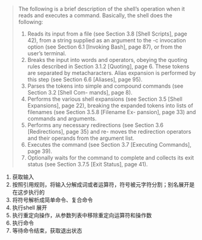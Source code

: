 > The following is a brief description of the shell’s operation when it reads and executes a
> command. Basically, the shell does the following:
> 1. Reads its input from a file (see Section 3.8 [Shell Scripts], page 42), from a string
> supplied as an argument to the -c invocation option (see Section 6.1 [Invoking Bash],
> page 87), or from the user’s terminal.
> 2. Breaks the input into words and operators, obeying the quoting rules described in
> Section 3.1.2 [Quoting], page 6. These tokens are separated by metacharacters. Alias
> expansion is performed by this step (see Section 6.6 [Aliases], page 95).
> 3. Parses the tokens into simple and compound commands (see Section 3.2 [Shell Com-
> mands], page 8).
> 4. Performs the various shell expansions (see Section 3.5 [Shell Expansions], page 22),
> breaking the expanded tokens into lists of filenames (see Section 3.5.8 [Filename Ex-
> pansion], page 33) and commands and arguments.
> 5. Performs any necessary redirections (see Section 3.6 [Redirections], page 35) and re-
> moves the redirection operators and their operands from the argument list.
> 6. Executes the command (see Section 3.7 [Executing Commands], page 39).
> 7. Optionally waits for the command to complete and collects its exit status (see
> Section 3.7.5 [Exit Status], page 41).



1. 获取输入
2. 按照引用规则，将输入分解成词或者运算符，符号被元字符分割；别名展开是在这步执行的
3. 将符号解析成简单命令、复合命令
4. 执行shell 展开
5. 执行重定向操作，从参数列表中移除重定向运算符和操作数
6. 执行命令
7. 等待命令结束，获取退出状态

